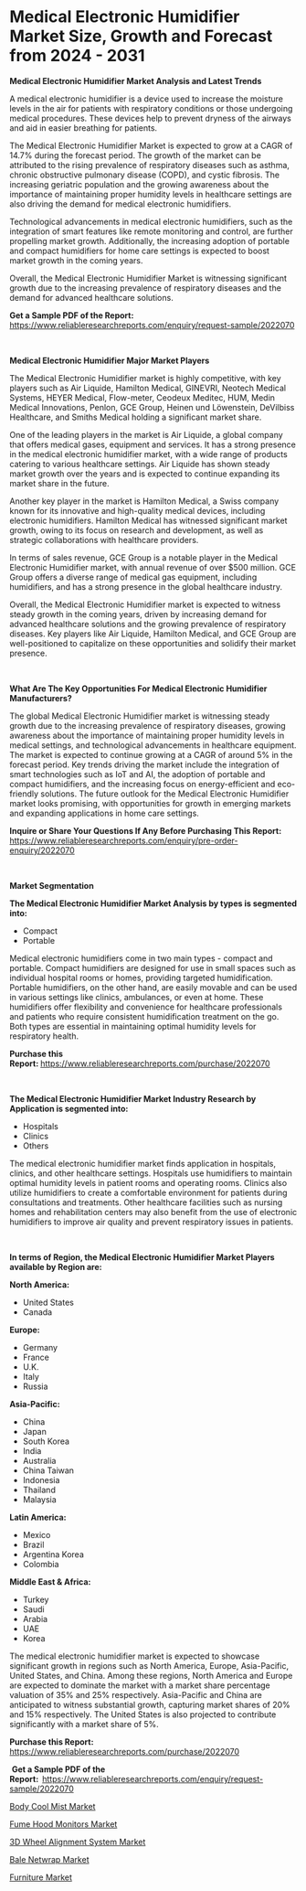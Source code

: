 <p><h1>Medical Electronic Humidifier Market Size, Growth and Forecast from 2024 - 2031</h1></p><p><strong>Medical Electronic Humidifier Market Analysis and Latest Trends</strong></p>
<p><p>A medical electronic humidifier is a device used to increase the moisture levels in the air for patients with respiratory conditions or those undergoing medical procedures. These devices help to prevent dryness of the airways and aid in easier breathing for patients.</p><p>The Medical Electronic Humidifier Market is expected to grow at a CAGR of 14.7% during the forecast period. The growth of the market can be attributed to the rising prevalence of respiratory diseases such as asthma, chronic obstructive pulmonary disease (COPD), and cystic fibrosis. The increasing geriatric population and the growing awareness about the importance of maintaining proper humidity levels in healthcare settings are also driving the demand for medical electronic humidifiers.</p><p>Technological advancements in medical electronic humidifiers, such as the integration of smart features like remote monitoring and control, are further propelling market growth. Additionally, the increasing adoption of portable and compact humidifiers for home care settings is expected to boost market growth in the coming years.</p><p>Overall, the Medical Electronic Humidifier Market is witnessing significant growth due to the increasing prevalence of respiratory diseases and the demand for advanced healthcare solutions.</p></p>
<p><strong>Get a Sample PDF of the Report:&nbsp;</strong> <a href="https://www.reliableresearchreports.com/enquiry/request-sample/2022070">https://www.reliableresearchreports.com/enquiry/request-sample/2022070</a></p>
<p>&nbsp;</p>
<p><strong>Medical Electronic Humidifier Major Market Players</strong></p>
<p><p>The Medical Electronic Humidifier market is highly competitive, with key players such as Air Liquide, Hamilton Medical, GINEVRI, Neotech Medical Systems, HEYER Medical, Flow-meter, Ceodeux Meditec, HUM, Medin Medical Innovations, Penlon, GCE Group, Heinen und Löwenstein, DeVilbiss Healthcare, and Smiths Medical holding a significant market share.</p><p>One of the leading players in the market is Air Liquide, a global company that offers medical gases, equipment and services. It has a strong presence in the medical electronic humidifier market, with a wide range of products catering to various healthcare settings. Air Liquide has shown steady market growth over the years and is expected to continue expanding its market share in the future.</p><p>Another key player in the market is Hamilton Medical, a Swiss company known for its innovative and high-quality medical devices, including electronic humidifiers. Hamilton Medical has witnessed significant market growth, owing to its focus on research and development, as well as strategic collaborations with healthcare providers.</p><p>In terms of sales revenue, GCE Group is a notable player in the Medical Electronic Humidifier market, with annual revenue of over $500 million. GCE Group offers a diverse range of medical gas equipment, including humidifiers, and has a strong presence in the global healthcare industry.</p><p>Overall, the Medical Electronic Humidifier market is expected to witness steady growth in the coming years, driven by increasing demand for advanced healthcare solutions and the growing prevalence of respiratory diseases. Key players like Air Liquide, Hamilton Medical, and GCE Group are well-positioned to capitalize on these opportunities and solidify their market presence.</p></p>
<p>&nbsp;</p>
<p><strong>What Are The Key Opportunities For Medical Electronic Humidifier Manufacturers?</strong></p>
<p><p>The global Medical Electronic Humidifier market is witnessing steady growth due to the increasing prevalence of respiratory diseases, growing awareness about the importance of maintaining proper humidity levels in medical settings, and technological advancements in healthcare equipment. The market is expected to continue growing at a CAGR of around 5% in the forecast period. Key trends driving the market include the integration of smart technologies such as IoT and AI, the adoption of portable and compact humidifiers, and the increasing focus on energy-efficient and eco-friendly solutions. The future outlook for the Medical Electronic Humidifier market looks promising, with opportunities for growth in emerging markets and expanding applications in home care settings.</p></p>
<p><strong>Inquire or Share Your Questions If Any Before Purchasing This Report:</strong> <a href="https://www.reliableresearchreports.com/enquiry/pre-order-enquiry/2022070">https://www.reliableresearchreports.com/enquiry/pre-order-enquiry/2022070</a></p>
<p>&nbsp;</p>
<p><strong>Market Segmentation</strong></p>
<p><strong>The Medical Electronic Humidifier Market Analysis by types is segmented into:</strong></p>
<p><ul><li>Compact</li><li>Portable</li></ul></p>
<p><p>Medical electronic humidifiers come in two main types - compact and portable. Compact humidifiers are designed for use in small spaces such as individual hospital rooms or homes, providing targeted humidification. Portable humidifiers, on the other hand, are easily movable and can be used in various settings like clinics, ambulances, or even at home. These humidifiers offer flexibility and convenience for healthcare professionals and patients who require consistent humidification treatment on the go. Both types are essential in maintaining optimal humidity levels for respiratory health.</p></p>
<p><strong>Purchase this Report:&nbsp;</strong><a href="https://www.reliableresearchreports.com/purchase/2022070">https://www.reliableresearchreports.com/purchase/2022070</a></p>
<p>&nbsp;</p>
<p><strong>The Medical Electronic Humidifier Market Industry Research by Application is segmented into:</strong></p>
<p><ul><li>Hospitals</li><li>Clinics</li><li>Others</li></ul></p>
<p><p>The medical electronic humidifier market finds application in hospitals, clinics, and other healthcare settings. Hospitals use humidifiers to maintain optimal humidity levels in patient rooms and operating rooms. Clinics also utilize humidifiers to create a comfortable environment for patients during consultations and treatments. Other healthcare facilities such as nursing homes and rehabilitation centers may also benefit from the use of electronic humidifiers to improve air quality and prevent respiratory issues in patients.</p></p>
<p>&nbsp;</p>
<p><strong>In terms of Region, the Medical Electronic Humidifier Market Players available by Region are:</strong></p>
<p>
    <p> <strong> North America: </strong>
        <ul>
            <li>United States</li>
            <li>Canada</li>
        </ul>
        </p> 
    <p> <strong> Europe: </strong>
        <ul>
            <li>Germany</li>
            <li>France</li>
            <li>U.K.</li>
            <li>Italy</li>
            <li>Russia</li>
        </ul>
        </p> 
    <p> <strong> Asia-Pacific: </strong>
        <ul>
            <li>China</li>
            <li>Japan</li>
            <li>South Korea</li>
            <li>India</li>
            <li>Australia</li>
            <li>China Taiwan</li>
            <li>Indonesia</li>
            <li>Thailand</li>
            <li>Malaysia</li>
        </ul>
        </p> 
    <p> <strong> Latin America: </strong>
        <ul>
            <li>Mexico</li>
            <li>Brazil</li>
            <li>Argentina Korea</li>
            <li>Colombia</li>
        </ul>
        </p> 
    <p> <strong> Middle East & Africa: </strong>
        <ul>
            <li>Turkey</li>
            <li>Saudi</li>
            <li>Arabia</li>
            <li>UAE</li>
            <li>Korea</li>
        </ul>
    </p>
    </p>
<p><p>The medical electronic humidifier market is expected to showcase significant growth in regions such as North America, Europe, Asia-Pacific, United States, and China. Among these regions, North America and Europe are expected to dominate the market with a market share percentage valuation of 35% and 25% respectively. Asia-Pacific and China are anticipated to witness substantial growth, capturing market shares of 20% and 15% respectively. The United States is also projected to contribute significantly with a market share of 5%.</p></p>
<p><strong>Purchase this Report: </strong><a href="https://www.reliableresearchreports.com/purchase/2022070">https://www.reliableresearchreports.com/purchase/2022070</a></p>
<p>&nbsp;<strong>Get a Sample PDF of the Report:&nbsp;&nbsp;</strong><a href="https://www.reliableresearchreports.com/enquiry/request-sample/2022070">https://www.reliableresearchreports.com/enquiry/request-sample/2022070</a></p>
<p><strong></strong></p>
<p><p><a href="https://scarlet-rocket-c63.notion.site/Body-Cool-Mist-Market-Size-Growing-and-Forecasted-for-period-from-2024-2031-and-provides-complete--2e0c666a73d64fb98ee4c2d7065b3c70">Body Cool Mist Market</a></p><p><a href="https://view.publitas.com/reportprime-1/fume-hood-monitors-market-size-share-trends-analysis-report-by-material-by-type-by-end-user-by-region-and-segment-forecasts-2024-2031/">Fume Hood Monitors Market</a></p><p><a href="https://fearless-okapi-6c8.notion.site/3D-Wheel-Alignment-System-Market-Insights-Market-Players-and-Forecast-Till-2031-9172f42c502b4602a591577917913983">3D Wheel Alignment System Market</a></p><p><a href="https://zircon-bluebell-299.notion.site/Bale-Netwrap-Market-Challenges-Opportunities-and-Growth-Drivers-and-Major-Market-Players-forecast-61460718a5df4fd0ab560528b97eee2a">Bale Netwrap Market</a></p><p><a href="https://view.publitas.com/reportprime-1/furniture-market-size-growth-outlook-from-2024-to-2031-projecting-at-markets-trends-analysis-by-application-regional-outlook-and-revenue/">Furniture Market</a></p></p>